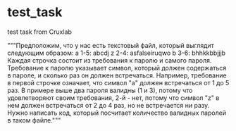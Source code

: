 # test_task
test task from Cruxlab

"""Предположим, что у нас есть текстовый файл, который выглядит следующим образом:
a 1-5: abcdj
z 2-4: asfalseiruqwo
b 3-6: bhhkkbbjjjb
Каждая строчка состоит из требования к паролю и самого пароля. Требование к
паролю указывает символ, который должен содержаться в пароле, и сколько раз он
должен встречаться. Например, требование в первой строчке означает, что символ "a"
должен встречаться от 1 до 5 раз. В примере выше два пароля валидны (1 и 3),
потому что удовлетворяют своим требования, 2-й - нет, потому что символ "z" в нем
должен встречаться от 2 до 4 раз, но не встречается ни разу.
Нужно написать код, который посчитает количество валидных паролей в таком файле."""